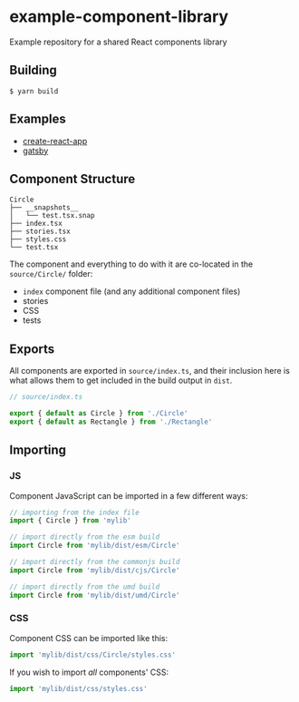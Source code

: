 # example-component-library

Example repository for a shared React components library

## Building

```
$ yarn build
```

## Examples
* [create-react-app](./examples/create-react-app)
* [gatsby](./examples/gatsby)

## Component Structure

```
Circle
├── __snapshots__
│   └── test.tsx.snap
├── index.tsx
├── stories.tsx
├── styles.css
└── test.tsx
```

The component and everything to do with it are co-located in the
`source/Circle/` folder:
* `index` component file (and any additional component files)
* stories
* CSS
* tests

## Exports
All components are exported in `source/index.ts`, and their inclusion here is
what allows them to get included in the build output in `dist`.

```js
// source/index.ts

export { default as Circle } from './Circle'
export { default as Rectangle } from './Rectangle'
```

## Importing

### JS
Component JavaScript can be imported in a few different ways:

```js
// importing from the index file
import { Circle } from 'mylib'

// import directly from the esm build
import Circle from 'mylib/dist/esm/Circle'

// import directly from the commonjs build
import Circle from 'mylib/dist/cjs/Circle'

// import directly from the umd build
import Circle from 'mylib/dist/umd/Circle'
```

### CSS
Component CSS can be imported like this:

```js
import 'mylib/dist/css/Circle/styles.css'
```

If you wish to import _all_ components' CSS:

```js
import 'mylib/dist/css/styles.css'
```
